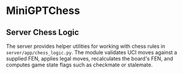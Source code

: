 # MiniGPTChess

## Server Chess Logic

The server provides helper utilities for working with chess rules in
`server/app/chess_logic.py`. The module validates UCI moves against a
supplied FEN, applies legal moves, recalculates the board's FEN, and
computes game state flags such as checkmate or stalemate.

